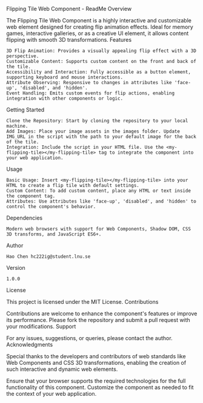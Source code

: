 Flipping Tile Web Component - ReadMe
Overview

The Flipping Tile Web Component is a highly interactive and customizable web element designed for creating flip animation effects. Ideal for memory games, interactive galleries, or as a creative UI element, it allows content flipping with smooth 3D transformations.
Features

    3D Flip Animation: Provides a visually appealing flip effect with a 3D perspective.
    Customizable Content: Supports custom content on the front and back of the tile.
    Accessibility and Interaction: Fully accessible as a button element, supporting keyboard and mouse interactions.
    Attribute Observing: Responsive to changes in attributes like 'face-up', 'disabled', and 'hidden'.
    Event Handling: Emits custom events for flip actions, enabling integration with other components or logic.

Getting Started

    Clone the Repository: Start by cloning the repository to your local machine.
    Add Images: Place your image assets in the images folder. Update IMG_URL in the script with the path to your default image for the back of the tile.
    Integration: Include the script in your HTML file. Use the <my-flipping-tile></my-flipping-tile> tag to integrate the component into your web application.

Usage

    Basic Usage: Insert <my-flipping-tile></my-flipping-tile> into your HTML to create a flip tile with default settings.
    Custom Content: To add custom content, place any HTML or text inside the component tag.
    Attributes: Use attributes like 'face-up', 'disabled', and 'hidden' to control the component's behavior.

Dependencies

    Modern web browsers with support for Web Components, Shadow DOM, CSS 3D transforms, and JavaScript ES6+.

Author

    Hao Chen hc222ig@student.lnu.se

Version

    1.0.0

License

This project is licensed under the MIT License.
Contributions

Contributions are welcome to enhance the component's features or improve its performance. Please fork the repository and submit a pull request with your modifications.
Support

For any issues, suggestions, or queries, please contact the author.
Acknowledgments

Special thanks to the developers and contributors of web standards like Web Components and CSS 3D transformations, enabling the creation of such interactive and dynamic web elements.

Ensure that your browser supports the required technologies for the full functionality of this component. Customize the component as needed to fit the context of your web application.